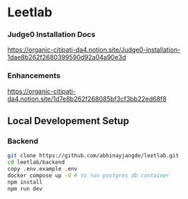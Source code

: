 # Leetlab

### Judge0 Installation Docs

https://organic-citipati-da4.notion.site/Judge0-installation-1dae8b262f2680399590d92a04a90e3d

### Enhancements
https://organic-citipati-da4.notion.site/1d7e8b262f268085bf3cf3bb22ed68f8

## Local Developement Setup

### Backend

```sh
git clone https://github.com/abhinayjangde/leetlab.git
cd leetlab/backend
copy .env.example .env
docker compose up -d # to run postgres db container
npm install
npm run dev
```